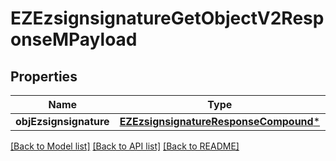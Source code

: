 # EZEzsignsignatureGetObjectV2ResponseMPayload

## Properties
Name | Type | Description | Notes
------------ | ------------- | ------------- | -------------
**objEzsignsignature** | [**EZEzsignsignatureResponseCompound***](EZEzsignsignatureResponseCompound.md) |  | 

[[Back to Model list]](../README.md#documentation-for-models) [[Back to API list]](../README.md#documentation-for-api-endpoints) [[Back to README]](../README.md)


